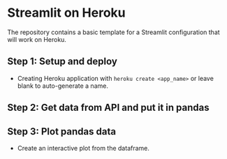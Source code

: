 # Streamlit on Heroku

The repository contains a basic template for a Streamlit configuration that will
work on Heroku.

## Step 1: Setup and deploy

- Creating Heroku application with `heroku create <app_name>` or leave blank to
  auto-generate a name.


## Step 2: Get data from API and put it in pandas


## Step 3: Plot pandas data
- Create an interactive plot from the dataframe.
